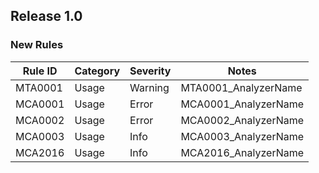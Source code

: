 ﻿## Release 1.0

### New Rules
 Rule ID | Category | Severity | Notes                
---------|----------|----------|----------------------
 MTA0001 | Usage    | Warning  | MTA0001_AnalyzerName 
 MCA0001 | Usage    | Error    | MCA0001_AnalyzerName 
 MCA0002 | Usage    | Error    | MCA0002_AnalyzerName 
 MCA0003 | Usage    | Info     | MCA0003_AnalyzerName 
 MCA2016 | Usage    | Info     | MCA2016_AnalyzerName 
